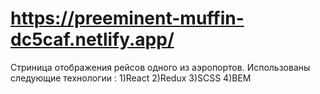 # https://preeminent-muffin-dc5caf.netlify.app/

Стриница отображения рейсов одного из аэропортов.
Использованы следующие технологии :
1)React
2)Redux
3)SCSS
4)BEM

